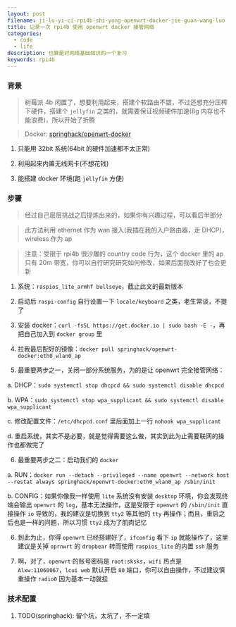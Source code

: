 ```yaml
---
layout: post
filename: ji-lu-yi-ci-rpi4b-shi-yong-openwrt-docker-jie-guan-wang-luo
title: 记录一次 rpi4b 使用 openwrt docker 接管网络
categories:
  - code
  - life
description: 也算是对网络基础知识的一个复习
keywords: rpi4b
---
```

### 背景

> 树莓派 4b 闲置了，想要利用起来，搭建个软路由不错，不过还想充分压榨下硬件，搭建个 `jellyfin` 之类的，就需要保证视频硬件加速(8g 内存也不能浪费)，所以开始了折腾

> Docker: [springhack/openwrt-docker](https://hub.docker.com/repository/docker/springhack/openwrt-docker)

1. 只能用 32bit 系统(64bit 的硬件加速都不太正常)

2. 利用起来内置无线网卡(不想花钱)

3. 能搭建 docker 环境(跑 `jellyfin` 方便)

### 步骤

> 经过自己层层挑战之后提炼出来的，如果你有兴趣过程，可以看后半部分

> 此方法利用 ethernet 作为 wan 接入(我插在我的入户路由器，走 DHCP)，wireless 作为 ap

> 注意：受限于 rpi4b 很沙雕的 country code 行为，这个 docker 里的 ap 只有 20m 带宽，你可以自行研究研究如何修改，如果后面我改好了也会更新

1. 系统：`raspios_lite_armhf bullseye`，截止此文的最新版本

2. 启动后 `raspi-config` 自行设置一下 `locale/keyboard` 之类，老生常谈，不提了

3. 安装 docker：`curl -fsSL https://get.docker.io | sudo bash -E -`，再把自己加入到 `docker group` 里

4. 拉我最后配好的镜像：`docker pull springhack/openwrt-docker:eth0_wlan0_ap`

5. 最重要两步之一，关闭一部分系统服务，为的是让 openwrt 完全接管网络：

a. DHCP：`sudo systemctl stop dhcpcd && sudo systemctl disable dhcpcd`

b. WPA：`sudo systemctl stop wpa_supplicant && sudo systemctl disable wpa_supplicant`

c. 修改配置文件：`/etc/dhcpcd.conf` 里后面加上一行 `nohook wpa_supplicant`

d. 重启系统，其实不是必要，就是觉得需要这么做，其实到此为止需要联网的操作也都做完了

6. 最重要两步之二：启动我们的 `docker`

a. RUN：`docker run --detach --privileged --name openwrt --network host --restat always springhack/openwrt-docker:eth0_wlan0_ap /sbin/init`

b. CONFIG：如果你像我一样使用 `lite` 系统没有安装 `desktop` 环境，你会发现终端会输出 `openwrt` 的 `log`，基本无法操作，这是受限于 `openwrt` 的 `/sbin/init` 直接操作 `io` 导致的，我的建议是切换到 `tty2` 等其他的 `tty` 再操作；而且，重启之后也是一样的问题，所以习惯 `tty2` 成为了肌肉记忆

6. 到此为止，你得 `openwrt` 已经搭建好了，`ifconfig` 看下 `ip` 就能操作了，这里建议是关掉 `oprnwrt` 的 `dropbear` 转而使用 `raspios_lite` 的内置 `ssh` 服务

7. 啊，对了，`openwrt` 的账号密码是 `root:sksks`，`wifi` 热点是 `Alxw:11060067`，`lcui web` 默认开启 `80` 端口，你可以自由操作，不过建议慎重操作 `radio0` 因为基本一动就挂

### 技术配置

1. TODO(springhack): 留个坑，太坑了，不一定填